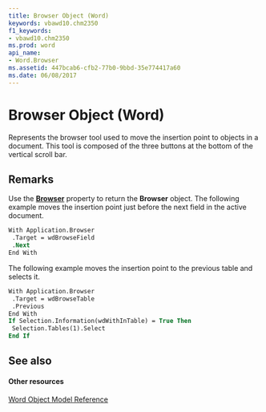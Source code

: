 ```yaml
---
title: Browser Object (Word)
keywords: vbawd10.chm2350
f1_keywords:
- vbawd10.chm2350
ms.prod: word
api_name:
- Word.Browser
ms.assetid: 447bcab6-cfb2-77b0-9bbd-35e774417a60
ms.date: 06/08/2017
---
```



# Browser Object (Word)

Represents the browser tool used to move the insertion point to objects in a document. This tool is composed of the three buttons at the bottom of the vertical scroll bar.


## Remarks

Use the  **[Browser](Word.Application.Browser.md)** property to return the **Browser** object. The following example moves the insertion point just before the next field in the active document.


```vb
With Application.Browser 
 .Target = wdBrowseField 
 .Next 
End With
```

The following example moves the insertion point to the previous table and selects it.




```vb
With Application.Browser 
 .Target = wdBrowseTable 
 .Previous 
End With 
If Selection.Information(wdWithInTable) = True Then 
 Selection.Tables(1).Select 
End If
```


## See also


#### Other resources



[Word Object Model Reference](http://msdn.microsoft.com/library/be452561-b436-bb9b-6f94-3faa9a74a6fd%28Office.15%29.aspx)

